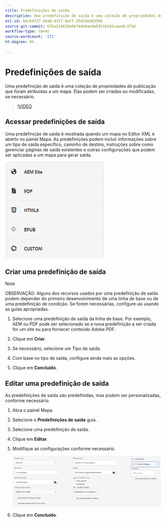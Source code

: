 ```yaml
---
title: Predefinições de saída
description: Uma predefinição de saída é uma coleção de propriedades de publicação que foram atribuídas a um mapa
exl-id: b0c64737-48a0-4337-8a7f-35d1deb03366
source-git-commit: 67ba514616a0bf4449aeda035161d1caae0c3f50
workflow-type: tm+mt
source-wordcount: '221'
ht-degree: 0%

---
```


# Predefinições de saída

Uma predefinição de saída é uma coleção de propriedades de publicação que foram atribuídas a um mapa. Elas podem ser criadas ou modificadas, se necessário.

>[!VIDEO](https://video.tv.adobe.com/v/338989?quality=12&learn=on)

## Acessar predefinições de saída

Uma predefinição de saída é mostrada quando um mapa no Editor XML é aberto no painel Mapa. As predefinições podem incluir informações sobre um tipo de saída específico, caminho de destino, instruções sobre como gerenciar páginas de saída existentes e outras configurações que podem ser aplicadas a um mapa para gerar saída.

![Predefinições de saída de acesso](images/access-output-presets.png)

## Criar uma predefinição de saída

>[!NOTE]
>
>OBSERVAÇÃO: Alguns dos recursos usados por uma predefinição de saída podem depender do primeiro desenvolvimento de uma linha de base ou de uma predefinição de condição. Se forem necessárias, configure-as usando as guias apropriadas.

1. Selecione uma predefinição de saída da linha de base. Por exemplo, AEM ou PDF pode ser selecionado se a nova predefinição a ser criada for um site ou para fornecer conteúdo Adobe PDF.

1. Clique em **Criar**.

1. Se necessário, selecione um Tipo de saída.

1. Com base no tipo de saída, configure ainda mais as opções.

1. Clique em **Concluído**.

## Editar uma predefinição de saída

As predefinições de saída são predefinidas, mas podem ser personalizadas, conforme necessário.

1. Abra o painel Mapa.

1. Selecione o **Predefinições de saída** guia .

1. Selecione uma predefinição de saída.

1. Clique em **Editar**.

1. Modifique as configurações conforme necessário.

   ![Editar-Saída-Predefinição](images/edit-output-preset.png)

1. Clique em **Concluído**.
